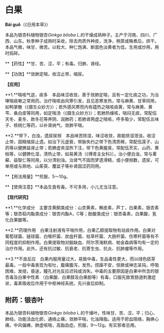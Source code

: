 # 白果

**Bái guǒ**（《日用本草》）

本品为银杏科植物银杏*Ginkgo biloba* L.的干燥成熟种子。主产于河南、四川、广西、山东。秋季种子成熟时采收，除去肉质外种皮，洗净，稍蒸或略煮后，烘干。本品气微，味甘、微苦。以粒大、种仁饱满、断面色淡黄者为佳。生用或炒用，用时捣碎。

**【药性】**甘、苦、涩，平；有毒。归肺、肾经。

**【功效】**敛肺定喘，收涩止带，缩尿。

**【应用】**

**1.**喘咳气逆，痰多　本品味涩收敛，善于敛肺定喘，且有一定化痰之功，为治哮喘痰嗽之常用药。治疗喘咳由风寒引发，且见恶寒发热，常与麻黄、甘草同用，如鸭掌散（《摄生众妙方》）；若外感风寒而内有蕴热之喘咳痰黄，常与麻黄、黄芩、桑白皮等同用，如定喘汤（《摄生众妙方》）；若肺热燥咳，喘闷无痰，常配伍天冬、麦冬、款冬花等养阴、润肺药；若肺肾两虚之喘咳，呼多吸少，常配伍五味子、核桃仁等药，以补肾纳气，敛肺平喘。

**2.**带下，白浊，遗尿尿频　本品味苦除湿，味涩收敛，故能除湿泄浊，收涩止带，固精缩尿止遗。如治下元虚衰，带脉失约之带下色清质稀，常配伍莲子、山药等以健脾益肾止带；若脾虚夹湿热下注，带下色黄腥臭，常配伍芡实、山药、黄柏等，以健脾化湿，清热止带，如易黄汤（《傅青主女科》）。治小便白浊，常与萆薢、益智仁等同用，以分清别浊。治肾气不固而梦遗滑精，或小便频数，遗尿，可单用或与熟地、山茱萸、覆盆子等补肾固涩药同用。

**【用法用量】**煎服，5～10g。

**【使用注意】**本品生食有毒。不可多用，小儿尤当注意。

**【现代研究】**

**1.**化学成分　主要含黄酮类成分：山柰黄素，槲皮素，芦丁，白果素，银杏素等；银杏萜内酯类成分：银杏内酯A，C等；酚酸类成分：银杏毒素，白果酸，氢化白果酸等。

**2.**药理作用　白果注射液有平喘作用，白果乙醇提取物有祛痰作用。白果对葡萄球菌、链球菌、白喉杆菌、炭疽杆菌、枯草杆菌、大肠杆菌、伤寒杆菌等有不同程度的抑制作用。白果提取物对脑缺血、阿尔茨海默病、帕金森病等均有一定的治疗作用。此外，还有抗过敏、抗衰老、抗寄生虫、抗炎、抗肿瘤等作用。

**3.**不良反应　白果内服用量过大，易致中毒，生品毒性更大，而以绿色胚芽最毒。一般中毒表现为呕吐，腹痛腹泻，发热，烦躁不安，惊厥或神志呆钝，呼吸困难，发绀，昏迷，瞳孔对光反应迟钝或消失。中毒的主要原因是白果中所含的银杏毒及白果中性素 （白果酸、白果醇及白果酚等）有毒，口服先致胃肠道刺激症状，毒素吸收后作用于中枢神经系统，先兴奋后抑制。

## 附药：银杏叶

本品为银杏科植物银杏*Ginkgo biloba* L.的干燥叶。性味甘、苦、涩，平；归心、肺经。功能活血化瘀，通络止痛，敛肺平喘，化浊降脂。适用于瘀血阻络，胸痹心痛，中风偏瘫，肺虚咳喘，高脂血症。煎服，9～12g。有实邪者忌用。
